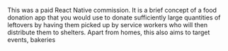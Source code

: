This was a paid React Native commission. It is a brief concept of a food donation app that you would use to donate sufficiently large quantities of leftovers by having them picked up by service workers who will then distribute them to shelters. Apart from homes, this also aims to target events, bakeries 
